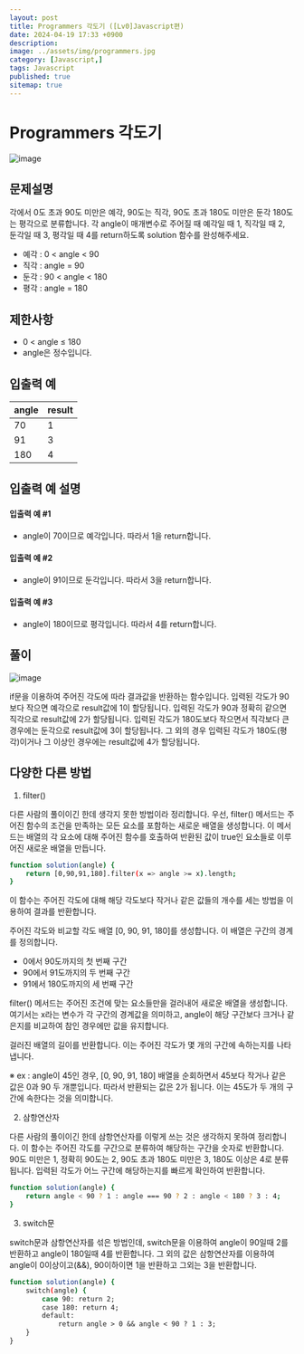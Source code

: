 ```yaml
---
layout: post
title: Programmers 각도기 ([Lv0]Javascript편)
date: 2024-04-19 17:33 +0900
description: 
image: ../assets/img/programmers.jpg
category: [Javascript,]
tags: Javascript 
published: true
sitemap: true
---
```



# Programmers 각도기

![image](https://github.com/gnlgk/gnlgk.github.io/assets/161431748/70791c11-3471-423b-b967-0fc644e00531)

## 문제설명

각에서 0도 초과 90도 미만은 예각, 90도는 직각, 90도 초과 180도 미만은 둔각 180도는 평각으로 분류합니다. 각 angle이 매개변수로 주어질 때 예각일 때 1, 직각일 때 2, 둔각일 때 3, 평각일 때 4를 return하도록 solution 함수를 완성해주세요.

* 예각 : 0 < angle < 90
* 직각 : angle = 90
* 둔각 : 90 < angle < 180
* 평각 : angle = 180

## 제한사항

* 0 < angle ≤ 180
* angle은 정수입니다.

## 입출력 예

|angle|result|
|---|---|
|70|1|
|91|3|
|180|4|


## 입출력 예 설명

#### 입출력 예 #1

* angle이 70이므로 예각입니다. 따라서 1을 return합니다.

####  입출력 예 #2

* angle이 91이므로 둔각입니다. 따라서 3을 return합니다.

####  입출력 예 #3

* angle이 180이므로 평각입니다. 따라서 4를 return합니다.

## 풀이

![image](https://github.com/gnlgk/gnlgk.github.io/assets/161431748/00be20e9-c94d-44aa-a4ee-122de5063223)

if문을 이용하여 주어진 각도에 따라 결과값을 반환하는 함수입니다. 입력된 각도가 90보다 작으면 예각으로 result값에 1이 할당됩니다. 입력된 각도가 90과 정확히 같으면 직각으로 result값에 2가 할당됩니다. 입력된 각도가 180도보다 작으면서 직각보다 큰 경우에는 둔각으로 result값에 3이 할당됩니다. 그 외의 경우 입력된 각도가 180도(평각)이거나 그 이상인 경우에는 result값에 4가 할당됩니다.

## 다양한 다른 방법

1. filter()

다른 사람의 풀이이긴 한데 생각지 못한 방법이라 정리합니다. 
우선, filter() 메서드는 주어진 함수의 조건을 만족하는 모든 요소를 포함하는 새로운 배열을 생성합니다. 이 메서드는 배열의 각 요소에 대해 주어진 함수를 호출하여 반환된 값이 true인 요소들로 이루어진 새로운 배열을 만듭니다.

````bash
function solution(angle) {
    return [0,90,91,180].filter(x => angle >= x).length;
}
````

이 함수는 주어진 각도에 대해 해당 각도보다 작거나 같은 값들의 개수를 세는 방법을 이용하여 결과를 반환합니다.

주어진 각도와 비교할 각도 배열 [0, 90, 91, 180]를 생성합니다. 이 배열은 구간의 경계를 정의합니다.

* 0에서 90도까지의 첫 번째 구간
* 90에서 91도까지의 두 번째 구간
* 91에서 180도까지의 세 번째 구간

filter() 메서드는 주어진 조건에 맞는 요소들만을 걸러내어 새로운 배열을 생성합니다. 여기서는 x라는 변수가 각 구간의 경계값을 의미하고, angle이 해당 구간보다 크거나 같은지를 비교하여 참인 경우에만 값을 유지합니다.

걸러진 배열의 길이를 반환합니다. 이는 주어진 각도가 몇 개의 구간에 속하는지를 나타냅니다.

※ ex : angle이 45인 경우, [0, 90, 91, 180] 배열을 순회하면서 45보다 작거나 같은 값은 0과 90 두 개뿐입니다. 따라서 반환되는 값은 2가 됩니다. 이는 45도가 두 개의 구간에 속한다는 것을 의미합니다.

2. 삼항연산자

다른 사람의 풀이이긴 한데 삼항연산자를 이렇게 쓰는 것은 생각하지 못하여 정리합니다. 이 함수는 주어진 각도를 구간으로 분류하여 해당하는 구간을 숫자로 반환합니다. 90도 미만은 1, 정확히 90도는 2, 90도 초과 180도 미만은 3, 180도 이상은 4로 분류됩니다. 입력된 각도가 어느 구간에 해당하는지를 빠르게 확인하여 반환합니다.

````bash
function solution(angle) {
    return angle < 90 ? 1 : angle === 90 ? 2 : angle < 180 ? 3 : 4;
}
````

3. switch문

switch문과 삼항연산자를 섞은 방법인데, switch문을 이용하여 angle이 90일때 2를 반환하고 angle이 180일때 4를 반환합니다. 그 외의 값은 삼항연산자를 이용하여 angle이 0이상이고(&&), 90이하이면 1을 반환하고 그외는 3을 반환합니다.

````bash
function solution(angle) {
    switch(angle) {
        case 90: return 2;
        case 180: return 4;
        default:
            return angle > 0 && angle < 90 ? 1 : 3;
    }
}
````

